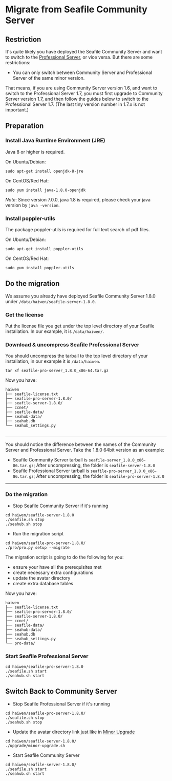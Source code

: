 # Migrate from Seafile Community Server

## <a id="wiki-restriction"></a>Restriction ##

It's quite likely you have deployed the Seafile Community Server and want to switch to the [Professional Server](http://seafile.com/en/product/private_server/), or vice versa. But there are some restrictions:

- You can only switch between Community Server and Professional Server of the same minor version.

That means, if you are using Community Server version 1.6, and want to switch to the Professional Server 1.7, you must first upgrade to Community Server version 1.7, and then follow the guides below to switch to the Professional Server 1.7. (The last tiny version number in 1.7.x is not important.)

## <a id="wiki-preparation"></a>Preparation ##

### Install Java Runtime Environment (JRE) ###

Java 8 or higher is required.

On Ubuntu/Debian:
```
sudo apt-get install openjdk-8-jre
```

On CentOS/Red Hat:
```
sudo yum install java-1.8.0-openjdk
```

*Note*: Since version 7.0.0, java 1.8 is required, please check your java version by `java -version`. 

### Install poppler-utils ###

The package poppler-utils is required for full text search of pdf files.

On Ubuntu/Debian:
```
sudo apt-get install poppler-utils
```

On CentOS/Red Hat:
```
sudo yum install poppler-utils
```

## <a id="wiki-do-migration"></a>Do the migration ##

We assume you already have deployed Seafile Community Server 1.8.0 under `/data/haiwen/seafile-server-1.8.0`. 


### Get the license ###


Put the license file you get under the top level directory of your Seafile installation. In our example, it is `/data/haiwen/`.


### <a id="wiki-download-and-uncompress"></a>Download & uncompress Seafile Professional Server ###


You should uncompress the tarball to the top level directory of your installation, in our example it is `/data/haiwen`.

```
tar xf seafile-pro-server_1.8.0_x86-64.tar.gz
```

Now you have:

```
haiwen
├── seafile-license.txt
├── seafile-pro-server-1.8.0/
├── seafile-server-1.8.0/
├── ccnet/
├── seafile-data/
├── seahub-data/
├── seahub.db
└── seahub_settings.py


```

-----------

You should notice the difference between the names of the Community Server and Professional Server. Take the 1.8.0 64bit version as an example:

- Seafile Community Server tarball is `seafile-server_1.8.0_x86-86.tar.gz`; After uncompressing, the folder is `seafile-server-1.8.0`
- Seafile Professional Server tarball is `seafile-pro-server_1.8.0_x86-86.tar.gz`; After uncompressing, the folder is `seafile-pro-server-1.8.0`
    
-----------


### Do the migration ###

- Stop Seafile Community Server if it's running
```
cd haiwen/seafile-server-1.8.0
./seafile.sh stop
./seahub.sh stop
```
- Run the migration script 
```
cd haiwen/seafile-pro-server-1.8.0/
./pro/pro.py setup --migrate
```

The migration script is going to do the following for you:

- ensure your have all the prerequisites met
- create necessary extra configurations
- update the avatar directory
- create extra database tables


Now you have:

```
haiwen
├── seafile-license.txt
├── seafile-pro-server-1.8.0/
├── seafile-server-1.8.0/
├── ccnet/
├── seafile-data/
├── seahub-data/
├── seahub.db
├── seahub_settings.py
└── pro-data/
```

### Start Seafile Professional Server ###

```
cd haiwen/seafile-pro-server-1.8.0
./seafile.sh start
./seahub.sh start
```


## <a id="wiki-switch-back"></a>Switch Back to Community Server ##

- Stop Seafile Professional Server if it's running
```
cd haiwen/seafile-pro-server-1.8.0/
./seafile.sh stop
./seahub.sh stop
```
- Update the avatar directory link just like in [Minor Upgrade](https://github.com/haiwen/seafile/wiki/Upgrading-Seafile-Server#minor-upgrade-like-from-150-to-151)
```
cd haiwen/seafile-server-1.8.0/
./upgrade/minor-upgrade.sh
```
- Start Seafile Community Server
```
cd haiwen/seafile-server-1.8.0/
./seafile.sh start
./seahub.sh start
```
